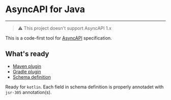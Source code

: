 # AsyncAPI for Java
---

> ⚠️ This project doesn't support AsyncAPI 1.x

This is a code-first tool for [AsyncAPI](https://www.asyncapi.com/) specification.

## What's ready
- [Maven plugin](/asyncapi-maven-plugin)
- [Gradle plugin](/asyncapi-gradle-plugin)
- [Schema definition](/asyncapi-core)

Ready for `kotlin`. Each field in schema definition is properly annotadet with `jsr-305` annotation(s).